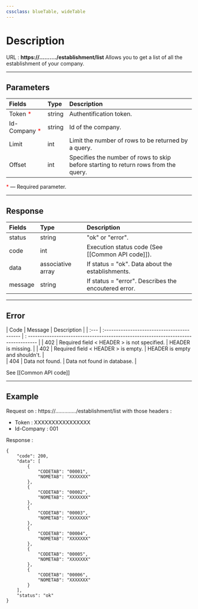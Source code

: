 ```yaml
---
cssclass: blueTable, wideTable
---
```


# Description
URL : <b>https://........../establishment/list</b>
Allows you to get a list of all the establishment of your company.

***

## Parameters

| Fields                                         | Type         | Description                                                                         |
| :--------------------------------------------- | :----------- | :---------------------------------------------------------------------------------- |
| Token <span style="color: red">*</span>        | string       | Authentification token.                                                             |
| Id-Company <span style="color: red">*</span>   | string       | Id of the company.                                                                  |
| Limit                                          | int          |  Limit the number of rows to be returned by a query.                                |           
| Offset                                         | int          | Specifies the number of rows to skip before starting to return rows from the query. |

<span style="color: red">*</span> — Required parameter.

***

## Response

| Fields  | Type              | Description                                                         |
| :------ | :---------------- | :------------------------------------------------------------------ |
| status  | string            | "ok" or "error".                                                    |
| code    | int               | Execution status code (See [[Common API code]]).                    |
| data    | associative array | If status = "ok". Data about the establishments.                    |
| message | string            | If status = "error". Describes the encoutered error.                |

***

## Error

| Code | Message                                     | Description                                                                          |
| :--- | :------------------------------------------ | : ---------------------------------------------------------------------------------- |
| 402  | Required field < HEADER > is not specified. | HEADER is missing.                                                                   |
| 402  | Required field < HEADER > is empty.         | HEADER is empty and shouldn't.                                                       |  
| 404  | Data not found.                             | Data not found in database.                                                          |   

See [[Common API code]]

***

## Example

Request on : https://............../establishment/list with those headers :
- Token : XXXXXXXXXXXXXXXX
- Id-Company : 001

Response :

```
{
	"code": 200,
	"data": [
		{
			"CODETAB": "00001",
			"NOMETAB": "XXXXXXX"
		},
		{
			"CODETAB": "00002",
			"NOMETAB": "XXXXXXX"
		},
		{
			"CODETAB": "00003",
			"NOMETAB": "XXXXXXX"
		},
		{
			"CODETAB": "00004",
			"NOMETAB": "XXXXXXX"
		},
		{
			"CODETAB": "00005",
			"NOMETAB": "XXXXXXX"
		},
		{
			"CODETAB": "00006",
			"NOMETAB": "XXXXXXX"
		}
	],
	"status": "ok"
}		
```